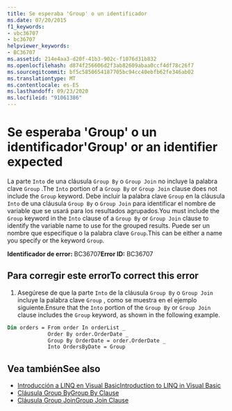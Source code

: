 ```yaml
---
title: Se esperaba 'Group' o un identificador
ms.date: 07/20/2015
f1_keywords:
- vbc36707
- bc36707
helpviewer_keywords:
- BC36707
ms.assetid: 214e4aa3-d20f-41b3-902c-f1076d31b832
ms.openlocfilehash: d874f256606d2f3ab82609abaa0ccf4df78c26f7
ms.sourcegitcommit: bf5c5850654187705bc94cc40ebfb62fe346ab02
ms.translationtype: MT
ms.contentlocale: es-ES
ms.lasthandoff: 09/23/2020
ms.locfileid: "91061386"
---
```

# <a name="group-or-an-identifier-expected"></a><span data-ttu-id="0facd-102">Se esperaba 'Group' o un identificador</span><span class="sxs-lookup"><span data-stu-id="0facd-102">'Group' or an identifier expected</span></span>

<span data-ttu-id="0facd-103">La parte `Into` de una cláusula `Group By` o `Group Join` no incluye la palabra clave `Group` .</span><span class="sxs-lookup"><span data-stu-id="0facd-103">The `Into` portion of a `Group By` or `Group Join` clause does not include the `Group` keyword.</span></span> <span data-ttu-id="0facd-104">Debe incluir la palabra clave `Group` en la cláusula `Into` de una cláusula `Group By` o `Group Join` para identificar el nombre de variable que se usará para los resultados agrupados.</span><span class="sxs-lookup"><span data-stu-id="0facd-104">You must include the `Group` keyword in the `Into` clause of a `Group By` or `Group Join` clause to identify the variable name to use for the grouped results.</span></span> <span data-ttu-id="0facd-105">Puede ser un nombre que especifique o la palabra clave `Group`.</span><span class="sxs-lookup"><span data-stu-id="0facd-105">This can be either a name you specify or the keyword `Group`.</span></span>  
  
 <span data-ttu-id="0facd-106">**Identificador de error:** BC36707</span><span class="sxs-lookup"><span data-stu-id="0facd-106">**Error ID:** BC36707</span></span>  
  
## <a name="to-correct-this-error"></a><span data-ttu-id="0facd-107">Para corregir este error</span><span class="sxs-lookup"><span data-stu-id="0facd-107">To correct this error</span></span>  
  
1. <span data-ttu-id="0facd-108">Asegúrese de que la parte `Into` de la cláusula `Group By` o `Group Join` incluye la palabra clave `Group` , como se muestra en el ejemplo siguiente.</span><span class="sxs-lookup"><span data-stu-id="0facd-108">Ensure that the `Into` portion of the `Group By` or `Group Join` clause includes the `Group` keyword, as shown in the following example.</span></span>  
  
```vb  
Dim orders = From order In orderList _  
             Order By order.OrderDate _  
             Group By OrderDate = order.OrderDate _  
             Into OrdersByDate = Group  
```  
  
## <a name="see-also"></a><span data-ttu-id="0facd-109">Vea también</span><span class="sxs-lookup"><span data-stu-id="0facd-109">See also</span></span>

- [<span data-ttu-id="0facd-110">Introducción a LINQ en Visual Basic</span><span class="sxs-lookup"><span data-stu-id="0facd-110">Introduction to LINQ in Visual Basic</span></span>](../programming-guide/language-features/linq/introduction-to-linq.md)
- [<span data-ttu-id="0facd-111">Cláusula Group By</span><span class="sxs-lookup"><span data-stu-id="0facd-111">Group By Clause</span></span>](../language-reference/queries/group-by-clause.md)
- [<span data-ttu-id="0facd-112">Cláusula Group Join</span><span class="sxs-lookup"><span data-stu-id="0facd-112">Group Join Clause</span></span>](../language-reference/queries/group-join-clause.md)

